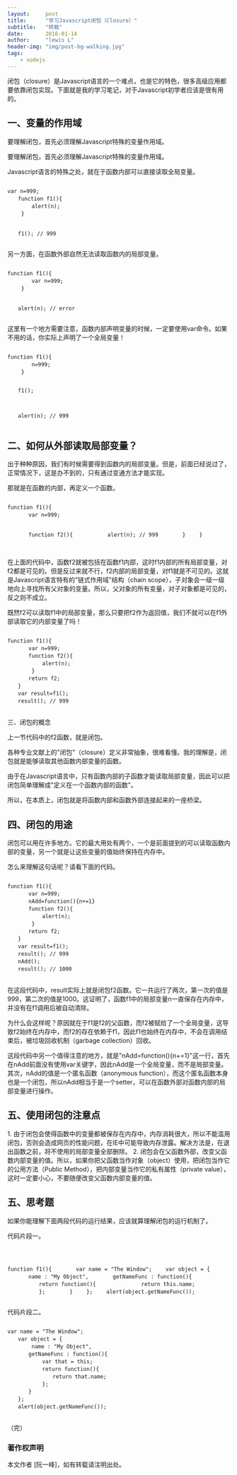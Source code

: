 ```yaml
---
layout:     post
title:      "学习Javascript闭包（Closure）"
subtitle:   "转载"
date:       2016-01-14
author:     "lewis L"
header-img: "img/post-bg-walking.jpg"
tags:
    - nodejs
---
```

<p>
闭包（closure）是Javascript语言的一个难点，也是它的特色，很多高级应用都要依靠闭包实现。下面就是我的学习笔记，对于Javascript初学者应该是很有用的。
</p>
<h2>
一、变量的作用域
</h2>
<p>要理解闭包，首先必须理解Javascript特殊的变量作用域。
</p>
<p>要理解闭包，首先必须理解Javascript特殊的变量作用域。</p>
<p>Javascript语言的特殊之处，就在于函数内部可以直接读取全局变量。</p>
<pre>
<code>
var n=999;
　　function f1(){
 　　　　alert(n);
 　　}

　　f1(); // 999
</code>
</pre>
<p>
另一方面，在函数外部自然无法读取函数内的局部变量。
</p>
<pre>
<code>
function f1(){
 　　　　var n=999;
 　　}

　　alert(n); // error
</code>
</pre>
<p>
这里有一个地方需要注意，函数内部声明变量的时候，一定要使用var命令。如果不用的话，你实际上声明了一个全局变量！
</p>
<pre>
<code>
function f1(){
 　　　　n=999;
 　　}

　　f1();

　　alert(n); // 999
</code>
</pre>

<h2>
二、如何从外部读取局部变量？
</h2>
<p>出于种种原因，我们有时候需要得到函数内的局部变量。但是，前面已经说过了，正常情况下，这是办不到的，只有通过变通方法才能实现。
</p>
<p>
那就是在函数的内部，再定义一个函数。
</p>
<pre>
<code>
function f1(){
　　　　var n=999;

　　　　function f2(){
 　　　　　　alert(n); // 999
 　　　　}
　　}
</code>
</pre>
<p>在上面的代码中，函数f2就被包括在函数f1内部，这时f1内部的所有局部变量，对f2都是可见的。但是反过来就不行，f2内部的局部变量，对f1就是不可见的。这就是Javascript语言特有的"链式作用域"结构（chain scope），子对象会一级一级地向上寻找所有父对象的变量。所以，父对象的所有变量，对子对象都是可见的，反之则不成立。
</p>
<p>既然f2可以读取f1中的局部变量，那么只要把f2作为返回值，我们不就可以在f1外部读取它的内部变量了吗！
</p>
<pre>
<code>
function f1(){
　　　　var n=999;
　　　　function f2(){
 　　　　　　alert(n); 
 　　　　}
　　　　return f2;
　　}
　　var result=f1();
　　result(); // 999
</code>
</pre>
三、闭包的概念
</h2>
<p>上一节代码中的f2函数，就是闭包。
</p>
<p>各种专业文献上的"闭包"（closure）定义非常抽象，很难看懂。我的理解是，闭包就是能够读取其他函数内部变量的函数。
</p>
<p>由于在Javascript语言中，只有函数内部的子函数才能读取局部变量，因此可以把闭包简单理解成"定义在一个函数内部的函数"。
</p>
<p>所以，在本质上，闭包就是将函数内部和函数外部连接起来的一座桥梁。</p>
<h2>
四、闭包的用途
</h2>
<p>
闭包可以用在许多地方。它的最大用处有两个，一个是前面提到的可以读取函数内部的变量，另一个就是让这些变量的值始终保持在内存中。
</p>
<p>
怎么来理解这句话呢？请看下面的代码。
</p>
<pre>
<code>
function f1(){
　　　　var n=999;
　　　　nAdd=function(){n+=1}
　　　　function f2(){
 　　　　　　alert(n);
 　　　　}
　　　　return f2;
　　}
　　var result=f1();
　　result(); // 999
　　nAdd();
　　result(); // 1000
</code>
</pre>
<p>在这段代码中，result实际上就是闭包f2函数。它一共运行了两次，第一次的值是999，第二次的值是1000。这证明了，函数f1中的局部变量n一直保存在内存中，并没有在f1调用后被自动清除。</p>
<p>为什么会这样呢？原因就在于f1是f2的父函数，而f2被赋给了一个全局变量，这导致f2始终在内存中，而f2的存在依赖于f1，因此f1也始终在内存中，不会在调用结束后，被垃圾回收机制（garbage collection）回收。</p>
<p>这段代码中另一个值得注意的地方，就是"nAdd=function(){n+=1}"这一行，首先在nAdd前面没有使用var关键字，因此nAdd是一个全局变量，而不是局部变量。其次，nAdd的值是一个匿名函数（anonymous function），而这个匿名函数本身也是一个闭包，所以nAdd相当于是一个setter，可以在函数外部对函数内部的局部变量进行操作。</p>
<h2>
五、使用闭包的注意点
</h2>
1. 由于闭包会使得函数中的变量都被保存在内存中，内存消耗很大，所以不能滥用闭包，否则会造成网页的性能问题，在IE中可能导致内存泄露。解决方法是，在退出函数之前，将不使用的局部变量全部删除。
2. 闭包会在父函数外部，改变父函数内部变量的值。所以，如果你把父函数当作对象（object）使用，把闭包当作它的公用方法（Public Method），把内部变量当作它的私有属性（private value），这时一定要小心，不要随便改变父函数内部变量的值。
<h2>
五、思考题
</h2>
<p>如果你能理解下面两段代码的运行结果，应该就算理解闭包的运行机制了。</p>
<p>代码片段一。</p>
<pre>
<code>

function f1(){
　　　　var name = "The Window";
　　var object = {
 　　　　name : "My Object",
　　　　getNameFunc : function(){
 　　　　　　return function(){
 　　　　　　　　return this.name;
 　　　　　　};
　　　　}
　　};
　　alert(object.getNameFunc());
</code>
</pre>
<p>代码片段二。</p>
<pre>
<code>
var name = "The Window";
　　var object = {
 　　　　name : "My Object",
　　　　getNameFunc : function(){
 　　　　　　var that = this;
 　　　　　　return function(){
 　　　　　　　　return that.name;
 　　　　　　};
　　　　}
　　};
　　alert(object.getNameFunc()); 
</code>
</pre>
<p>（完）</p>

### 著作权声明

本文作者 [阮一峰]，如有转载请注明出处。